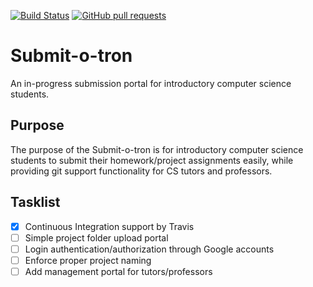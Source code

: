 [![Build Status](https://travis-ci.org/lucas-burdell/Submit-o-tron.svg?branch=master)](https://travis-ci.org/lucas-burdell/Submit-o-tron)
[![GitHub pull requests](https://img.shields.io/github/issues-pr/lucas-burdell/Submit-o-tron.svg)](https://github.com/lucas-burdell/Submit-o-tron)
# Submit-o-tron
An in-progress submission portal for introductory computer science students.

## Purpose
The purpose of the Submit-o-tron is for introductory computer science students to submit their homework/project assignments easily, while providing git support functionality for CS tutors and professors. 


## Tasklist
- [x] Continuous Integration support by Travis
- [ ] Simple project folder upload portal
- [ ] Login authentication/authorization through Google accounts
- [ ] Enforce proper project naming
- [ ] Add management portal for tutors/professors
